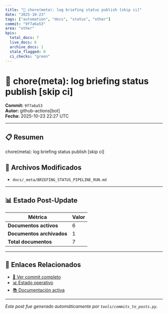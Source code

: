 ```yaml
---
title: "🔄 chore(meta): log briefing status publish [skip ci]"
date: "2025-10-23"
tags: ["automation", "docs", "status", "other"]
commit: "9f7a6a53"
area: "other"
kpis:
  total_docs: 7
  live_docs: 6
  archive_docs: 1
  stale_flagged: 0
  ci_checks: "green"
---
```


# 🔄 chore(meta): log briefing status publish [skip ci]

**Commit:** `9f7a6a53`  
**Autor:** github-actions[bot]  
**Fecha:** 2025-10-23 22:27 UTC

---

## 📋 Resumen

chore(meta): log briefing status publish [skip ci]

## 📂 Archivos Modificados

- `docs/_meta/BRIEFING_STATUS_PIPELINE_RUN.md`

---

## 📊 Estado Post-Update

| Métrica | Valor |
|---------|-------|
| **Documentos activos** | 6 |
| **Documentos archivados** | 1 |
| **Total documentos** | 7 |

---

## 🔗 Enlaces Relacionados

- [📁 Ver commit completo](https://github.com/ppkapiro/runart-foundry/commit/9f7a6a53c969850a7bb356d92adb41ee583e4bba)
- [📊 Estado operativo](/status/)
- [📚 Documentación activa](/docs/live/)

---

_Este post fue generado automáticamente por `tools/commits_to_posts.py`._
